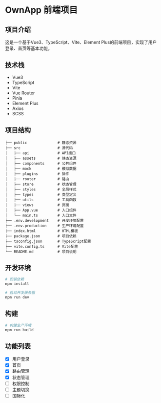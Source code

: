 # OwnApp 前端项目

## 项目介绍

这是一个基于Vue3、TypeScript、Vite、Element Plus的前端项目，实现了用户登录、首页等基本功能。

## 技术栈

- Vue3
- TypeScript
- Vite
- Vue Router
- Pinia
- Element Plus
- Axios
- SCSS

## 项目结构

```
├── public              # 静态资源
├── src                 # 源代码
│   ├── api             # API接口
│   ├── assets          # 静态资源
│   ├── components      # 公共组件
│   ├── mock            # 模拟数据
│   ├── plugins         # 插件
│   ├── router          # 路由
│   ├── store           # 状态管理
│   ├── styles          # 全局样式
│   ├── types           # 类型定义
│   ├── utils           # 工具函数
│   ├── views           # 页面
│   ├── App.vue         # 入口组件
│   └── main.ts         # 入口文件
├── .env.development    # 开发环境配置
├── .env.production     # 生产环境配置
├── index.html          # HTML模板
├── package.json        # 项目依赖
├── tsconfig.json       # TypeScript配置
├── vite.config.ts      # Vite配置
└── README.md           # 项目说明
```

## 开发环境

```bash
# 安装依赖
npm install

# 启动开发服务器
npm run dev
```

## 构建

```bash
# 构建生产环境
npm run build
```

## 功能列表

- [x] 用户登录
- [x] 首页
- [x] 路由管理
- [x] 状态管理
- [ ] 权限控制
- [ ] 主题切换
- [ ] 国际化
